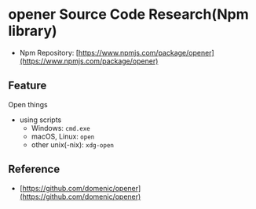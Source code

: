 # opener Source Code Research(Npm library)

- Npm Repository: [https://www.npmjs.com/package/opener](https://www.npmjs.com/package/opener)

## Feature

Open things

- using scripts
  - Windows: `cmd.exe`
  - macOS, Linux: `open`
  - other unix(-nix): `xdg-open`

## Reference

- [https://github.com/domenic/opener](https://github.com/domenic/opener)
